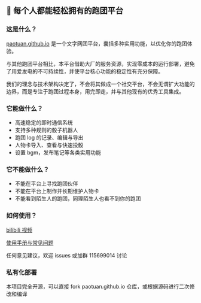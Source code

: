 ## 🎲 每个人都能轻松拥有的跑团平台

### 这是什么？
[paotuan.github.io](https://paotuan.github.io/) 是一个文字网团平台，囊括多种实用功能，以优化你的跑团体验。

与其他跑团平台相比，本平台借助大厂的服务资源，实现零成本的运行部署，避免了用爱发电的不可持续性，并使平台核心功能的稳定性有充分保障。

我们的理念与技术架构决定了，不会将其做成一个社交平台，不会无谓扩大功能的边界，而是专注于跑团过程本身，用完即走，并与其他现有的优秀工具集成。

### 它能做什么？
- 高速稳定的即时通信系统
- 支持多种规则的骰子机器人
- 跑团 log 的记录、编辑与导出
- 人物卡导入、查看与快速投骰
- 设置 bgm，发布笔记等各类实用功能

### 它不能做什么？
- 不能在平台上寻找跑团伙伴
- 不能在平台上制作并长期维护人物卡
- 不能看到陌生人的跑团，同理陌生人也看不到你的跑团

### 如何使用？
[bilibili 视频](https://www.bilibili.com/video/BV15K4y1H7tf/)

[使用手册与常见问题](https://docs.qq.com/doc/DSW1TdXhhSmdpamRX)

任何意见建议，欢迎 issues 或加群 115699014 讨论

### 私有化部署
本项目完全开源，可以直接 fork paotuan.github.io 仓库，或根据源码进行二次修改和编译
